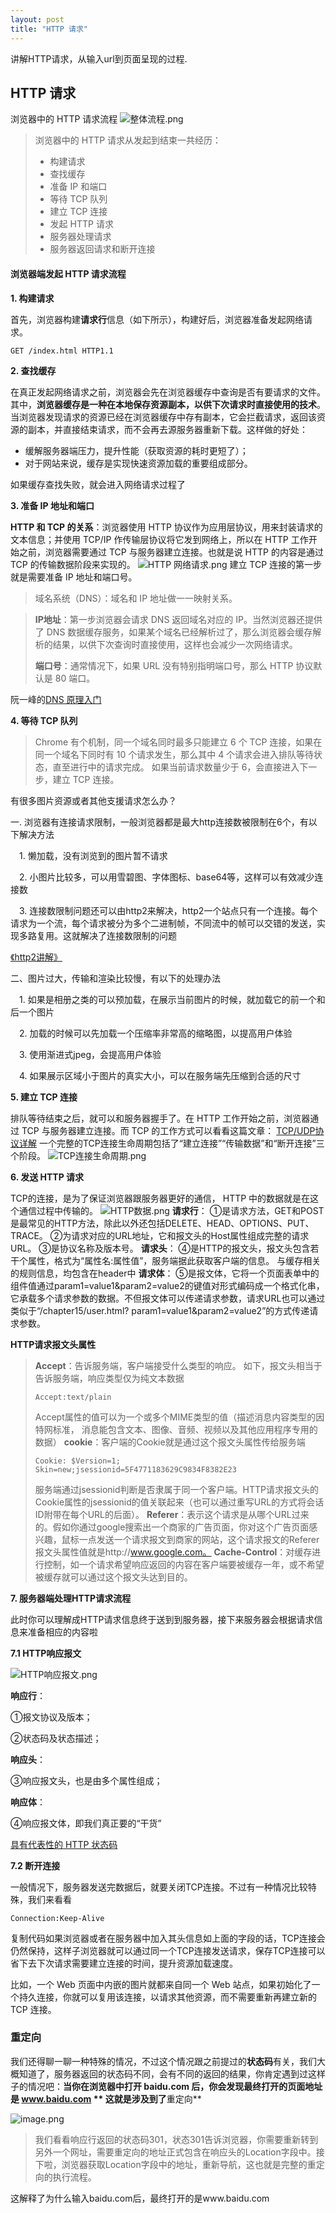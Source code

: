```yaml
---
layout: post
title: "HTTP 请求"
---
```


讲解HTTP请求，从输入url到页面呈现的过程.

## HTTP 请求
浏览器中的 HTTP 请求流程
![整体流程.png](https://upload-images.jianshu.io/upload_images/20498729-a8c2ae9aa35a0ded.png?imageMogr2/auto-orient/strip%7CimageView2/2/w/1240)
>浏览器中的 HTTP 请求从发起到结束一共经历：
>* 构建请求
>* 查找缓存
>* 准备 IP 和端口
>* 等待 TCP 队列
>* 建立 TCP 连接
>* 发起 HTTP 请求
>* 服务器处理请求
>* 服务器返回请求和断开连接

#### 浏览器端发起 HTTP 请求流程

**1. 构建请求**

首先，浏览器构建**请求行**信息（如下所示），构建好后，浏览器准备发起网络请求。
```
GET /index.html HTTP1.1
```
**2. 查找缓存**

在真正发起网络请求之前，浏览器会先在浏览器缓存中查询是否有要请求的文件。其中，**浏览器缓存是一种在本地保存资源副本，以供下次请求时直接使用的技术**。
当浏览器发现请求的资源已经在浏览器缓存中存有副本，它会拦截请求，返回该资源的副本，并直接结束请求，而不会再去源服务器重新下载。这样做的好处：   
+ 缓解服务器端压力，提升性能（获取资源的耗时更短了）；
+ 对于网站来说，缓存是实现快速资源加载的重要组成部分。

如果缓存查找失败，就会进入网络请求过程了

**3. 准备 IP 地址和端口**

**HTTP 和 TCP 的关系**：浏览器使用 HTTP 协议作为应用层协议，用来封装请求的文本信息；并使用 TCP/IP 作传输层协议将它发到网络上，所以在 HTTP 工作开始之前，浏览器需要通过 TCP 与服务器建立连接。也就是说 HTTP 的内容是通过 TCP 的传输数据阶段来实现的。
![HTTP 网络请求.png](https://upload-images.jianshu.io/upload_images/20498729-ba5a210959267e2c.png?imageMogr2/auto-orient/strip%7CimageView2/2/w/1240)
建立 TCP 连接的第一步就是需要准备 IP 地址和端口号。
>域名系统（DNS）：域名和 IP 地址做一一映射关系。

>**IP地址**：第一步浏览器会请求 DNS 返回域名对应的 IP。当然浏览器还提供了 DNS 数据缓存服务，如果某个域名已经解析过了，那么浏览器会缓存解析的结果，以供下次查询时直接使用，这样也会减少一次网络请求。
>
>**端口号**：通常情况下，如果 URL 没有特别指明端口号，那么 HTTP 协议默认是 80 端口。

阮一峰的[DNS 原理入门](http://www.ruanyifeng.com/blog/2016/06/dns.html)

**4. 等待 TCP 队列**

>Chrome 有个机制，同一个域名同时最多只能建立 6 个 TCP 连接，如果在同一个域名下同时有 10 个请求发生，那么其中 4 个请求会进入排队等待状态，直至进行中的请求完成。
如果当前请求数量少于 6，会直接进入下一步，建立 TCP 连接。

有很多图片资源或者其他支援请求怎么办？

一. 浏览器有连接请求限制，一般浏览器都是最大http连接数被限制在6个，有以下解决方法

　1\. 懒加载，没有浏览到的图片暂不请求

　2\. 小图片比较多，可以用雪碧图、字体图标、base64等，这样可以有效减少连接数

　3\. 连接数限制问题还可以由http2来解决，http2一个站点只有一个连接。每个请求为一个流，每个请求被分为多个二进制帧，不同流中的帧可以交错的发送，实现多路复用。这就解决了连接数限制的问题

[《http2讲解》](https://ye11ow.gitbooks.io/http2-explained/content/)

二、图片过大，传输和渲染比较慢，有以下的处理办法

　1\. 如果是相册之类的可以预加载，在展示当前图片的时候，就加载它的前一个和后一个图片

　2\. 加载的时候可以先加载一个压缩率非常高的缩略图，以提高用户体验

　3\. 使用渐进式jpeg，会提高用户体验

　4\. 如果展示区域小于图片的真实大小，可以在服务端先压缩到合适的尺寸

**5. 建立 TCP 连接**

排队等待结束之后，就可以和服务器握手了。在 HTTP 工作开始之前，浏览器通过 TCP 与服务器建立连接。而 TCP 的工作方式可以看看这篇文章：
[TCP/UDP协议详解](https://juejin.cn/post/TCP/UDP%E5%8D%8F%E8%AE%AE%E8%AF%A6%E8%A7%A3)
一个完整的TCP连接生命周期包括了“建立连接”“传输数据”和“断开连接”三个阶段。
![TCP连接生命周期.png](https://upload-images.jianshu.io/upload_images/20498729-88bd391259413af5.png?imageMogr2/auto-orient/strip%7CimageView2/2/w/1240)

**6. 发送 HTTP 请求**

TCP的连接，是为了保证浏览器跟服务器更好的通信， HTTP 中的数据就是在这个通信过程中传输的。
![HTTP数据.png](https://upload-images.jianshu.io/upload_images/20498729-d344a50d1812a2d2.png?imageMogr2/auto-orient/strip%7CimageView2/2/w/1240)
**请求行**：
①是请求方法，GET和POST是最常见的HTTP方法，除此以外还包括DELETE、HEAD、OPTIONS、PUT、TRACE。
②为请求对应的URL地址，它和报文头的Host属性组成完整的请求URL。
③是协议名称及版本号。
**请求头**：
④是HTTP的报文头，报文头包含若干个属性，格式为“属性名:属性值”，服务端据此获取客户端的信息。
与缓存相关的规则信息，均包含在header中
**请求体**：
⑤是报文体，它将一个页面表单中的组件值通过param1=value1&param2=value2的键值对形式编码成一个格式化串，它承载多个请求参数的数据。不但报文体可以传递请求参数，请求URL也可以通过类似于“/chapter15/user.html? param1=value1&param2=value2”的方式传递请求参数。

**HTTP请求报文头属性**
>**Accept**：告诉服务端，客户端接受什么类型的响应。 如下，报文头相当于告诉服务端，响应类型仅为纯文本数据
>```
>Accept:text/plain 
>```
>Accept属性的值可以为一个或多个MIME类型的值（描述消息内容类型的因特网标准， 消息能包含文本、图像、音频、视频以及其他应用程序专用的数据）
**cookie**：客户端的Cookie就是通过这个报文头属性传给服务端
>```
>Cookie: $Version=1; Skin=new;jsessionid=5F4771183629C9834F8382E23 
>```
>服务端通过jsessionid判断是否隶属于同一个客户端。HTTP请求报文头的Cookie属性的jsessionid的值关联起来（也可以通过重写URL的方式将会话ID附带在每个URL的后面）。
**Referer**：表示这个请求是从哪个URL过来的。假如你通过google搜索出一个商家的广告页面，你对这个广告页面感兴趣，鼠标一点发送一个请求报文到商家的网站，这个请求报文的Referer报文头属性值就是http://www.google.com。
**Cache-Control**：对缓存进行控制，如一个请求希望响应返回的内容在客户端要被缓存一年，或不希望被缓存就可以通过这个报文头达到目的。

**7. 服务器端处理HTTP请求流程**

此时你可以理解成HTTP请求信息终于送到到服务器，接下来服务器会根据请求信息来准备相应的内容啦

**7.1 HTTP响应报文**

![HTTP响应报文.png](https://upload-images.jianshu.io/upload_images/20498729-5da0d13eca3de6d4.png?imageMogr2/auto-orient/strip%7CimageView2/2/w/1240)

**响应行**：

①报文协议及版本； 

②状态码及状态描述；

**响应头**：

③响应报文头，也是由多个属性组成；

**响应体**：

④响应报文体，即我们真正要的“干货”


[具有代表性的 HTTP 状态码](https://juejin.im/post/6844903519447678990)

<!-- [面试必考之http状态码有哪些](http://hpoenixf.com/%E9%9D%A2%E8%AF%95%E5%BF%85%E8%80%83%E4%B9%8Bhttp%E7%8A%B6%E6%80%81%E7%A0%81%E6%9C%89%E5%93%AA%E4%BA%9B.html) -->

**7.2 断开连接**

一般情况下，服务器发送完数据后，就要关闭TCP连接。不过有一种情况比较特殊，我们来看看
```
Connection:Keep-Alive
 ```
复制代码如果浏览器或者在服务器中加入其头信息如上面的字段的话，TCP连接会仍然保持，这样子浏览器就可以通过同一个TCP连接发送请求，保存TCP连接可以省下去下次请求需要建立连接的时间，提升资源加载速度。

比如，一个 Web 页面中内嵌的图片就都来自同一个 Web 站点，如果初始化了一个持久连接，你就可以复用该连接，以请求其他资源，而不需要重新再建立新的 TCP 连接。
### 重定向

我们还得聊一聊一种特殊的情况，不过这个情况跟之前提过的**状态码**有关，我们大概知道了，服务器返回的状态码不同，会有不同的返回的结果，你肯定遇到过这样子的情况吧：**当你在浏览器中打开 baidu.com 后，你会发现最终打开的页面地址是 www.baidu.com ** 这就是涉及到了**重定向**

![image.png](https://upload-images.jianshu.io/upload_images/20498729-8af5955c958d7825.png?imageMogr2/auto-orient/strip%7CimageView2/2/w/1240)


> 我们看看响应行返回的状态码301，状态301告诉浏览器，你需要重新转到另外一个网址，需要重定向的地址正式包含在响应头的Location字段中。接下啦，浏览器获取Location字段中的地址，重新导航，这也就是完整的重定向的执行流程。

这解释了为什么输入baidu.com后，最终打开的是www.baidu.com